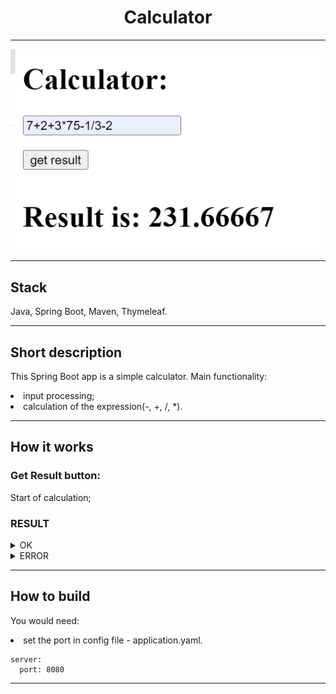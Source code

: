 <h1 align="center">Calculator</h1>

----
<p align="center">
<img src="imagesForReadme/1.png"></p>

----
## Stack
Java, Spring Boot, Maven, Thymeleaf.
____
## Short description
This Spring Boot app is a simple calculator.
Main functionality:
<li>input processing;</li>
<li>calculation of the expression(-, +, /, *).</li>

___
## How it works
### Get Result button:
Start of calculation;
### RESULT
<details>
<summary>OK</summary> 
Result is: 231.66667
</details>
<details>
<summary>ERROR</summary> 
Result is: Check your input

Result is: Can't divide by zero
</details>

___
## How to build
You would need:
<li>set the port in config file - application.yaml.</li>

```
server:
  port: 8080
```
____
